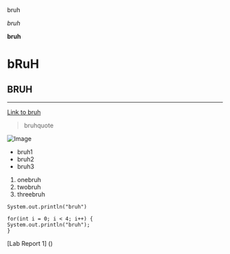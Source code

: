 bruh

*bruh*

**bruh**
# bRuH
## BRUH
---
[Link to bruh](https://www.dictionary.com/e/slang/bruh/)
> bruhquote

![Image](http://url/a.png)
* bruh1
* bruh2
* bruh3
1. onebruh
2. twobruh
3. threebruh

`System.out.println("bruh")`

```
for(int i = 0; i < 4; i++) {
System.out.println("bruh");
}
```

[Lab Report 1] ()

